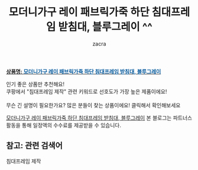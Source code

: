 ﻿---
layout: post
title:  "모더니가구 레이 패브릭가죽 하단 침대프레임 받침대, 블루그레이 ^^"
author: zacra
categories: [ 아이템 ]
tags: [침대프레임 제작]
image: https://static.coupangcdn.com/image/vendor_inventory/images/2018/11/01/16/6/aa4e6f35-b04f-4076-98de-0a858ac30e1f.jpg 
description: "쿠팡에서 침대프레임 제작 관련 키워드로 가장 고객 선호도가 높은 제품이랍니다."
rating: 4.5
---

<a href="https://link.coupang.com/re/AFFSDP?lptag=AF8407795&pageKey=119073365&itemId=354943351&vendorItemId=3864573105&traceid=V0-153-665f9859626390a2"><b>상품명: <font color='#01579B'>모더니가구 레이 패브릭가죽 하단 침대프레임 받침대, 블루그레이</font></b></a>

인기 좋은 상품만 추천해요!<br/>
쿠팡에서 "침대프레임 제작" 관련 키워드로 선호도가 가장 높은 제품이에요!<br/><br/>
무슨 긴 설명이 필요한가요? 많은 분들이 찾는 상품이에요!
클릭해서 확인해보세요


<a href="https://link.coupang.com/re/AFFSDP?lptag=AF8407795&pageKey=119073365&itemId=354943351&vendorItemId=3864573105&traceid=V0-153-665f9859626390a2">모더니가구 레이 패브릭가죽 하단 침대프레임 받침대, 블루그레이</a>
본 블로그는 파트너스 활동을 통해 일정액의 수수료를 제공받을 수 있습니다.

## 참고: 관련 검색어    
침대프레임 제작